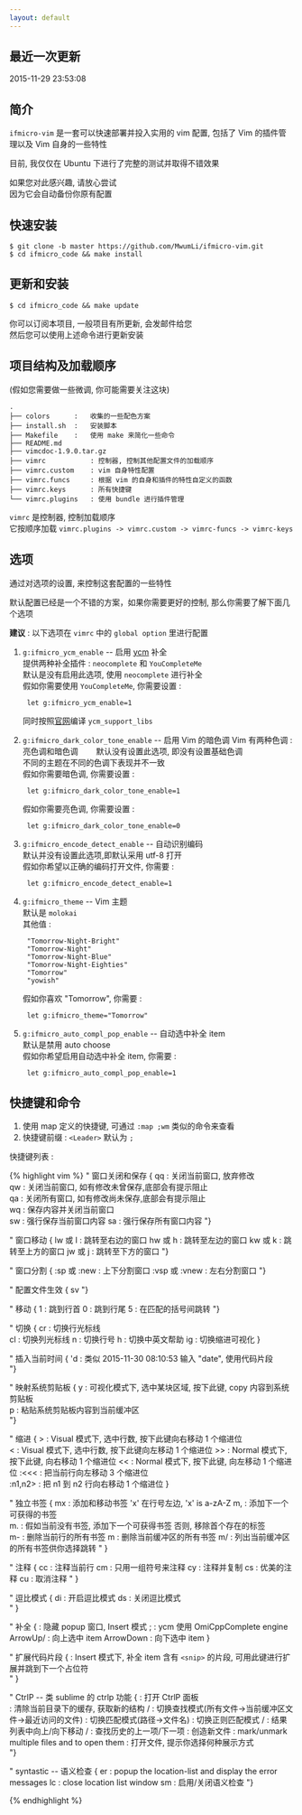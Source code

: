 ```yaml
---
layout: default
---
```


## 最近一次更新  

2015-11-29 23:53:08  

## 简介  

`ifmicro-vim` 是一套可以快速部署并投入实用的 vim 配置, 包括了 Vim 的插件管理以及 Vim 自身的一些特性  

目前, 我仅仅在 Ubuntu 下进行了完整的测试并取得不错效果  

如果您对此感兴趣, 请放心尝试  
因为它会自动备份你原有配置  


## 快速安装  

    $ git clone -b master https://github.com/MwumLi/ifmicro-vim.git
    $ cd ifmicro_code && make install 

## 更新和安装

    $ cd ifmicro_code && make update

你可以订阅本项目, 一般项目有所更新, 会发邮件给您  
然后您可以使用上述命令进行更新安装  


## 项目结构及加载顺序  


(假如您需要做一些微调, 你可能需要关注这块)    

    .
    ├── colors      :   收集的一些配色方案
    ├── install.sh  :   安装脚本
    ├── Makefile    :   使用 make 来简化一些命令
    ├── README.md   
    ├── vimcdoc-1.9.0.tar.gz
    ├── vimrc           : 控制器, 控制其他配置文件的加载顺序
    ├── vimrc.custom    : vim 自身特性配置
    ├── vimrc.funcs     : 根据 vim 的自身和插件的特性自定义的函数
    ├── vimrc.keys      : 所有快捷键
    └── vimrc.plugins   : 使用 bundle 进行插件管理


`vimrc` 是控制器, 控制加载顺序  
它按顺序加载 `vimrc.plugins -> vimrc.custom -> vimrc-funcs -> vimrc-keys`  


## 选项

通过对选项的设置, 来控制这套配置的一些特性  

默认配置已经是一个不错的方案，如果你需要更好的控制, 那么你需要了解下面几个选项  

**建议** : 以下选项在 `vimrc` 中的 `global option` 里进行配置    

1. `g:ifmicro_ycm_enable` -- 启用 [ycm](https://github.com/Valloric/YouCompleteMe) 补全  
   提供两种补全插件 : `neocomplete` 和 `YouCompleteMe`  
   默认是没有启用此选项, 使用 `neocomplete` 进行补全    
   假如你需要使用 `YouCompleteMe`, 你需要设置 :  

        let g:ifmicro_ycm_enable=1

   同时按照[官网](https://github.com/Valloric/YouCompleteMe)编译 `ycm_support_libs`  

2. `g:ifmicro_dark_color_tone_enable` -- 启用 Vim 的暗色调
   Vim 有两种色调 :　亮色调和暗色调　　
   默认没有设置此选项, 即没有设置基础色调  
   不同的主题在不同的色调下表现并不一致  
   假如你需要暗色调, 你需要设置 :  

        let g:ifmicro_dark_color_tone_enable=1

   假如你需要亮色调, 你需要设置 :  

        let g:ifmicro_dark_color_tone_enable=0

3. `g:ifmicro_encode_detect_enable` -- 自动识别编码  
   默认并没有设置此选项,即默认采用 utf-8 打开  
   假如你希望以正确的编码打开文件, 你需要 :  

        let g:ifmicro_encode_detect_enable=1

4. `g:ifmicro_theme` -- Vim 主题  
   默认是 `molokai`  
   其他值 :  

        "Tomorrow-Night-Bright"  
        "Tomorrow-Night"
        "Tomorrow-Night-Blue"
        "Tomorrow-Night-Eighties"
        "Tomorrow"
        "yowish"

    假如你喜欢 "Tomorrow", 你需要 :  

        let g:ifmicro_theme="Tomorrow"

5. `g:ifmicro_auto_compl_pop_enable` -- 自动选中补全 item    
    默认是禁用 auto choose  
    假如你希望启用自动选中补全 item, 你需要 :  

        let g:ifmicro_auto_compl_pop_enable=1


## 快捷键和命令

1. 使用 map 定义的快捷键, 可通过 `:map ;wm` 类似的命令来查看  
2. 快捷键前缀 : `<Leader>` 默认为 `;`  

快捷键列表 :  

{% highlight vim %}
" 窗口关闭和保存 {
    qq          :   关闭当前窗口, 放弃修改  
    qw          :   关闭当前窗口, 如有修改未曾保存,底部会有提示阻止  
    qa          :   关闭所有窗口, 如有修改尚未保存,底部会有提示阻止  
    wq          :   保存内容并关闭当前窗口  
    <Leader>sw  :   强行保存当前窗口内容
    <Leader>sa  :   强行保存所有窗口内容
"}

" 窗口移动 {
    <Leader>lw 或 <C-W>l    :   跳转至右边的窗口
    <Leader>hw 或 <C-W>h    :   跳转至左边的窗口
    <Leader>kw 或 <C-W>k    :   跳转至上方的窗口
    <Leader>jw 或 <C-W>j    :   跳转至下方的窗口
"}

" 窗口分割 {
    :sp 或 :new     : 上下分割窗口
    :vsp 或 :vnew   : 左右分割窗口
"}

" 配置文件生效 {
    <Leader>sv 
"} 

" 移动 {
    1   :   跳到行首
    0   :   跳到行尾
    5   :   在匹配的括号间跳转
"}

" 切换 {
    <Leader>cr      :   切换行光标线  
    <Leader>cl      :   切换列光标线
    <Leader>n       :   切换行号
    <Leader>h       :   切换中英文帮助
    <Leader>ig      :   切换缩进可视化
}

" 插入当前时间 {
    'd  :   类似 2015-11-30 08:10:53
    输入 "date", 使用代码片段  
"}

" 映射系统剪贴板 {
    <Leader>y       :   可视化模式下, 选中某块区域, 按下此键, copy 内容到系统剪贴板  
    <Leader>p       :   粘贴系统剪贴板内容到当前缓冲区  
"}

" 缩进 {
    >       :   Visual 模式下, 选中行数, 按下此键向右移动 1 个缩进位  
    <       :   Visual 模式下, 选中行数, 按下此键向左移动 1 个缩进位
    >>      :   Normal 模式下, 按下此键, 向右移动 1 个缩进位
    <<      :   Normal 模式下, 按下此键, 向左移动 1 个缩进位
    :<<<    :   把当前行向左移动 3 个缩进位  
    :n1,n2> :   把 n1 到 n2 行向右移动 1 个缩进位
}

" 独立书签 {
    mx          :   添加和移动书签 'x' 在行号左边, 'x' is a-zA-Z
    m,          :   添加下一个可获得的书签  
    m.          :   假如当前没有书签, 添加下一个可获得书签
                    否则, 移除首个存在的标签  
    m-          :   删除当前行的所有书签
    m<Space>    :   删除当前缓冲区的所有书签
    m/          :   列出当前缓冲区的所有书签供你选择跳转
" }

" 注释 {
    <Leader>cc      :   注释当前行
    <Leader>cm      :   只用一组符号来注释
    <Leader>cy      :   注释并复制
    <Leader>cs      :   优美的注释
    <Leader>cu      :   取消注释
" }

" 逗比模式 {
    <Leader>di  : 开启逗比模式
    <Leader>ds  : 关闭逗比模式  
" }

" 补全 {
    <CR>            :   隐藏 popup 窗口, Insert 模式
    <Leader>;       :   ycm 使用 OmiCppComplete engine
    ArrowUp/<C-p>   :   向上选中 item
    ArrowDown       :   向下选中 item
}

" 扩展代码片段 {
    <TAB>           :  Insert 模式下, 补全 item 含有 `<snip>` 的片段, 可用此键进行扩展并跳到下一个占位符   
" }

" CtrlP -- 类 sublime 的 ctrlp 功能 {
    <C-p>           :   打开 CtrlP 面板    
    <F5>            :   清除当前目录下的缓存, 获取新的结构
    <C-f>/<C-b>     :   切换查找模式(所有文件->当前缓冲区文件->最近访问的文件)
    <C-d>           :   切换匹配模式(路径->文件名)
    <C-r>           :   切换正则匹配模式
    <C-k>/<C-j>     :   结果列表中向上/向下移动
    <C-p>/<C-n>     :   查找历史的上一项/下一项
    <C-y>           :   创造新文件
    <C-z>           :   mark/unmark multiple files and <C-o> to open them
    <C-o>           :   打开文件, 提示你选择何种展示方式  
"}

" syntastic -- 语义检查 {
    <Leader>er      : popup the  location-list and display the error messages
    <Leader>lc      : close location list window
    <Leader>sm      : 启用/关闭语义检查
"}

{% endhighlight %}

